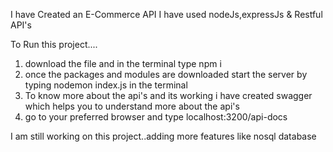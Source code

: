 I have Created an E-Commerce API
I have used nodeJs,expressJs & Restful API's

To Run this project....
  1. download the file and in the terminal type npm i
  2. once the packages and modules are downloaded start the server by typing nodemon index.js in the terminal
  3. To know more about the api's and its working i have created swagger which helps you to understand more about the api's
  4. go to your preferred browser and type localhost:3200/api-docs


I am still working on this project..adding more features like nosql database
